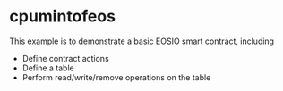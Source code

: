 # cpumintofeos

This example is to demonstrate a basic EOSIO smart contract, including

- Define contract actions
- Define a table
- Perform read/write/remove operations on the table

